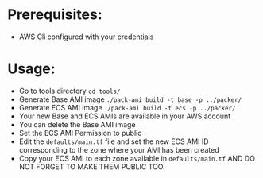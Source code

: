 # Prerequisites:
- AWS Cli configured with your credentials

# Usage:
- Go to tools directory `cd tools/`
- Generate Base AMI image `./pack-ami build -t base -p ../packer/`
- Generate ECS AMI image `./pack-ami build -t ecs -p ../packer/`
- Your new Base and ECS AMIs are available in your AWS account
- You can delete the Base AMI image
- Set the ECS AMI Permission to public
- Edit the `defaults/main.tf` file and set the new ECS AMI ID corresponding to the zone where your AMI has been created
- Copy your ECS AMI to each zone available in `defaults/main.tf` AND DO NOT FORGET TO MAKE THEM PUBLIC TOO.
